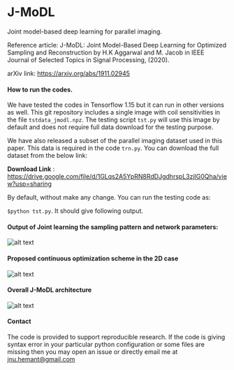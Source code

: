 # J-MoDL
Joint model-based deep learning for parallel imaging.

Reference article: J-MoDL: Joint Model-Based Deep Learning for Optimized Sampling and Reconstruction by H.K Aggarwal and M. Jacob in IEEE Journal of Selected Topics in Signal Processing, (2020). 

arXiv link: https://arxiv.org/abs/1911.02945

#### How to run the codes.

We have tested the codes in Tensorflow 1.15 but it can run in other versions as well. 
This git repository includes a single image with coil sensitivities in the file `tstdata_jmodl.npz`. The testing script `tst.py` will use this image by default and does not require full data download for the testing purpose.

We have also released a subset of the parallel imaging dataset used in this paper. This data is required in the code `trn.py`.  You can download the full dataset from the below link:

 **Download Link** :  https://drive.google.com/file/d/1GLqs2A5YpRN8RdDJgdhrspL3zjlG0Qha/view?usp=sharing

By default, without make any change. You can run the testing code as:

`$python tst.py`. It should give following output.
#### Output of Joint learning the sampling pattern and network parameters:
![alt text](https://github.com/hkaggarwal/J-MoDL/blob/master/output.jpeg)

#### Proposed continuous optimization scheme in the 2D case
![alt text](https://github.com/hkaggarwal/J-MoDL/blob/master/continuous_optimization.jpg)

#### Overall J-MoDL architecture
![alt text](https://github.com/hkaggarwal/J-MoDL/blob/master/j-modl_architecture.jpg)

#### Contact
The code is provided to support reproducible research. If the code is giving syntax error in your particular python configuration or some files are missing then you may open an issue or directly email me at jnu.hemant@gmail.com


